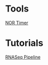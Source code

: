 # Tools

[NOR Timer](./tools/nor_timer/timer.html)

# Tutorials

[RNASeq Pipeline](./tutorials/rnaseq_pipeline/rnaseq_tutorial.html)
